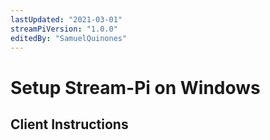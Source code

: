 ```yaml
---
lastUpdated: "2021-03-01"
streamPiVersion: "1.0.0"
editedBy: "SamuelQuinones"
---
```


# Setup Stream-Pi on Windows

## Client Instructions
